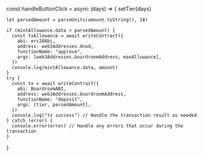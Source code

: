 const handleButtonClick = async (days) => {
setTier(days)

    let parsedAmount = parseUnits(amount.toString(), 18)

    if (mintAllowance.data > parsedAmount) {
      const txAllowance = await writeContract({
        abi: erc20Abi,
        address: web3Addresses.dnod,
        functionName: "approve",
        args: [web3Addresses.boardroomAddress, maxAllowance],
      })
      console.log(mintAllowance.data, amount)
    }
    try {
      const tx = await writeContract({
        abi: BoardroomABI,
        address: web3Addresses.boardroomAddress,
        functionName: "deposit",
        args: [tier, parsedAmount],
      })
      console.log("tx success") // Handle the transaction result as needed
    } catch (error) {
      console.error(error) // Handle any errors that occur during the transaction
    }

}
